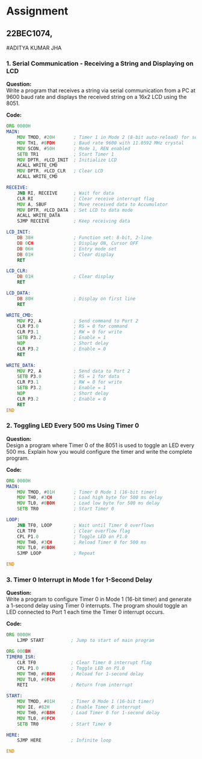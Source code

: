 

# Assignment  
## 22BEC1074, 
#ADITYA KUMAR JHA

### 1. Serial Communication - Receiving a String and Displaying on LCD

**Question:**  
Write a program that receives a string via serial communication from a PC at 9600 baud rate and displays the received string on a 16x2 LCD using the 8051.

**Code:**
```asm
ORG 0000H
MAIN:
    MOV TMOD, #20H       ; Timer 1 in Mode 2 (8-bit auto-reload) for serial communication
    MOV TH1, #0FDH       ; Baud rate 9600 with 11.0592 MHz crystal
    MOV SCON, #50H       ; Mode 1, REN enabled
    SETB TR1             ; Start Timer 1
    MOV DPTR, #LCD_INIT  ; Initialize LCD
    ACALL WRITE_CMD
    MOV DPTR, #LCD_CLR   ; Clear LCD
    ACALL WRITE_CMD

RECEIVE:
    JNB RI, RECEIVE      ; Wait for data
    CLR RI               ; Clear receive interrupt flag
    MOV A, SBUF          ; Move received data to Accumulator
    MOV DPTR, #LCD_DATA  ; Set LCD to data mode
    ACALL WRITE_DATA
    SJMP RECEIVE         ; Keep receiving data

LCD_INIT:
    DB 38H               ; Function set: 8-bit, 2-line
    DB 0CH               ; Display ON, Cursor OFF
    DB 06H               ; Entry mode set
    DB 01H               ; Clear display
    RET

LCD_CLR:
    DB 01H               ; Clear display
    RET

LCD_DATA:
    DB 80H               ; Display on first line
    RET

WRITE_CMD:
    MOV P2, A            ; Send command to Port 2
    CLR P3.0             ; RS = 0 for command
    CLR P3.1             ; RW = 0 for write
    SETB P3.2            ; Enable = 1
    NOP                  ; Short delay
    CLR P3.2             ; Enable = 0
    RET

WRITE_DATA:
    MOV P2, A            ; Send data to Port 2
    SETB P3.0            ; RS = 1 for data
    CLR P3.1             ; RW = 0 for write
    SETB P3.2            ; Enable = 1
    NOP                  ; Short delay
    CLR P3.2             ; Enable = 0
    RET
END
```

### 2. Toggling LED Every 500 ms Using Timer 0

**Question:**  
Design a program where Timer 0 of the 8051 is used to toggle an LED every 500 ms. Explain how you would configure the timer and write the complete program.

**Code:**
```asm
ORG 0000H
MAIN:
    MOV TMOD, #01H       ; Timer 0 Mode 1 (16-bit timer)
    MOV TH0, #3CH        ; Load high byte for 500 ms delay
    MOV TL0, #0B0H       ; Load low byte for 500 ms delay
    SETB TR0             ; Start Timer 0

LOOP:
    JNB TF0, LOOP        ; Wait until Timer 0 overflows
    CLR TF0              ; Clear overflow flag
    CPL P1.0             ; Toggle LED on P1.0
    MOV TH0, #3CH        ; Reload Timer 0 for 500 ms
    MOV TL0, #0B0H
    SJMP LOOP            ; Repeat

END
```

### 3. Timer 0 Interrupt in Mode 1 for 1-Second Delay

**Question:**  
Write a program to configure Timer 0 in Mode 1 (16-bit timer) and generate a 1-second delay using Timer 0 interrupts. The program should toggle an LED connected to Port 1 each time the Timer 0 interrupt occurs.

**Code:**
```asm
ORG 0000H
    LJMP START          ; Jump to start of main program

ORG 000BH
TIMER0_ISR:
    CLR TF0             ; Clear Timer 0 interrupt flag
    CPL P1.0            ; Toggle LED on P1.0
    MOV TH0, #0B8H      ; Reload for 1-second delay
    MOV TL0, #0FCH
    RETI                ; Return from interrupt

START:
    MOV TMOD, #01H      ; Timer 0 Mode 1 (16-bit timer)
    MOV IE, #82H        ; Enable Timer 0 interrupt
    MOV TH0, #0B8H      ; Load Timer 0 for 1-second delay
    MOV TL0, #0FCH
    SETB TR0            ; Start Timer 0

HERE:
    SJMP HERE           ; Infinite loop

END
```
